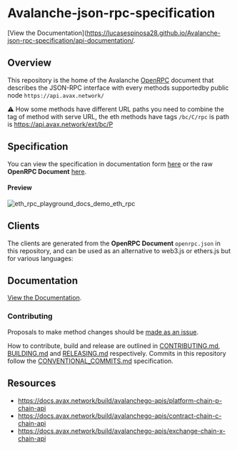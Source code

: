 # Avalanche-json-rpc-specification

[View the Documentation](https://lucasespinosa28.github.io/Avalanche-json-rpc-specification/api-documentation/.

## Overview

This repository is the home of the Avalanche [OpenRPC](https://spec.open-rpc.org) document that describes the JSON-RPC interface with every  methods supportedby public node ``https://api.avax.network/``

⚠ How some methods have different URL paths you need to combine the tag of method with serve URL, the eth methods have tags ``/bc/C/rpc`` is path is https://api.avax.network/ext/bc/P


## Specification

You can view the specification in documentation form [here](https://lucasespinosa28.github.io/Avalanche-json-rpc-specification/api-documentation) or the raw **OpenRPC Document** [here](openrpc.json).

#### Preview

![eth_rpc_playground_docs_demo_eth_rpc](https://user-images.githubusercontent.com/364566/71375336-ba47f980-2572-11ea-9cd5-38c5149c485a.gif)


## Clients

The clients are generated from the **OpenRPC Document** `openrpc.json` in this repository, and can be used as an alternative to web3.js or ethers.js but for various languages:


## Documentation

[View the Documentation](https://lucasespinosa28.github.io/Avalanche-json-rpc-specification/api-documentation).

### Contributing

Proposals to make method changes should be [made as an issue](https://help.github.com/en/articles/creating-an-issue).

How to contribute, build and release are outlined in [CONTRIBUTING.md](CONTRIBUTING.md), [BUILDING.md](BUILDING.md) and [RELEASING.md](RELEASING.md) respectively. Commits in this repository follow the [CONVENTIONAL_COMMITS.md](CONVENTIONAL_COMMITS.md) specification.

## Resources
- https://docs.avax.network/build/avalanchego-apis/platform-chain-p-chain-api
- https://docs.avax.network/build/avalanchego-apis/contract-chain-c-chain-api
- https://docs.avax.network/build/avalanchego-apis/exchange-chain-x-chain-api
